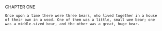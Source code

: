 CHAPTER ONE
	
	Once upon a time there were three bears, who lived together in a house of their own in a wood. One of them was a little, small wee bear; one was a middle-sized bear, and the other was a great, huge bear.
